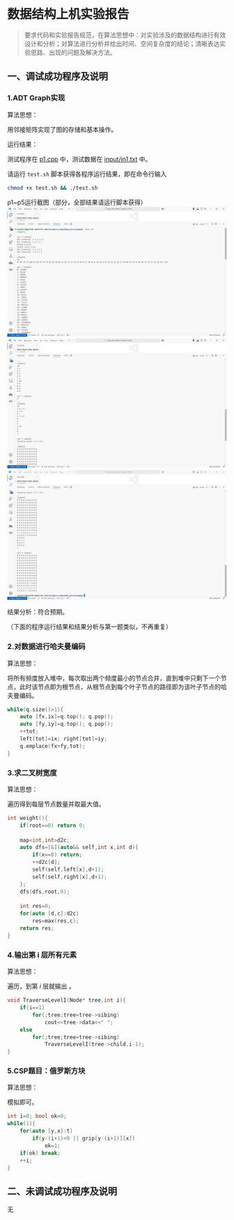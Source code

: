# 数据结构上机实验报告

> 要求代码和实验报告规范，在算法思想中：对实验涉及的数据结构进行有效设计和分析；对算法进行分析并给出时间、空间复杂度的结论；清晰表达实验思路、出现的问题及解决方法。

## 一、调试成功程序及说明

### 1.ADT Graph实现

算法思想：

用邻接矩阵实现了图的存储和基本操作。

运行结果：

测试程序在 [p1.cpp](./p1.cpp) 中，测试数据在 [input/in1.txt](./input/in1.txt) 中。

请运行 `test.sh` 脚本获得各程序运行结果，即在命令行输入

```bash
chmod +x test.sh && ./test.sh
```

p1~p5运行截图（部分，全部结果请运行脚本获得）
![](./pic/pic1.png)
![](./pic/pic2.png)
![](./pic/pic3.png)

结果分析：符合预期。

（下面的程序运行结果和结果分析与第一题类似，不再重复）

### 2.对数据进行哈夫曼编码

算法思想：

将所有频度放入堆中，每次取出两个频度最小的节点合并，直到堆中只剩下一个节点，此时该节点即为根节点，从根节点到每个叶子节点的路径即为该叶子节点的哈夫曼编码。

```cpp
while(q.size()>1){
    auto [fx,ix]=q.top(); q.pop();
    auto [fy,iy]=q.top(); q.pop();
    ++tot;
    left[tot]=ix; right[tot]=iy;
    q.emplace(fx+fy,tot);
}
```

### 3.求二叉树宽度

算法思想：

遍历得到每层节点数量并取最大值。

```cpp
int weight(){
    if(root==0) return 0;

    map<int,int>d2c;
    auto dfs=[&](auto&& self,int x,int d){
        if(x==0) return;
        ++d2c[d];
        self(self,left[x],d+1);
        self(self,right[x],d+1);    
    };
    dfs(dfs,root,0);

    int res=0;
    for(auto [d,c]:d2c)
        res=max(res,c);
    return res;
}
```

### 4.输出第 i 层所有元素

算法思想：

遍历，到第 $i$ 层就输出 。

```cpp
void TraverseLevelI(Node* tree,int i){
    if(i==1)
        for(;tree;tree=tree->sibing)
            cout<<tree->data<<" ";
    else
        for(;tree;tree=tree->sibing)
            TraverseLevelI(tree->child,i-1);
}
```

### 5.CSP题目：俄罗斯方块

算法思想：

模拟即可。

```cpp
int i=0; bool ok=0;
while(1){
    for(auto [y,x]:t)
        if(y-(i+1)<0 || grip[y-(i+1)][x])
            ok=1;
    if(ok) break;
    ++i;
}
```

## 二、未调试成功程序及说明

无